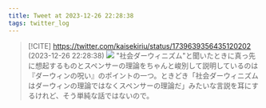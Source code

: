 ```yaml
---
title: Tweet at 2023-12-26 22:28:38
tags: twitter_log
---
```


> [!CITE] https://twitter.com/kaisekiriu/status/1739639356435120202 (2023-12-26 22:28:38)
> ![](https://twitter.com/kaisekiriu/status/1739639356435120202)
> "社会ダーウィニズム"と聞いたときに真っ先に想起するものとスペンサーの理論をちゃんと峻別して説明しているのは『ダーウィンの呪い』のポイントの一つ。ときどき「社会ダーウィニズムはダーウィンの理論ではなくスペンサーの理論だ」みたいな言説を耳にするけれど、そう単純な話ではないので。
